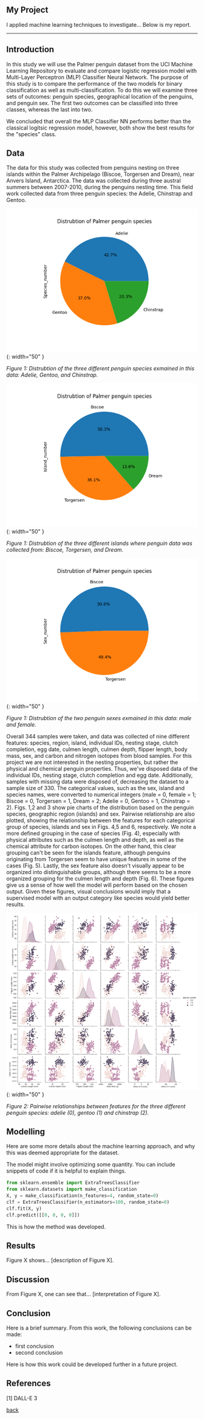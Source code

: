 ## My Project

I applied machine learning techniques to investigate... Below is my report.

***

## Introduction

In this study we will use the Palmer penguin dataset from the UCI Machine Learning Repository to evaluate and compare logistic regression model with Multi-Layer Perceptron (MLP) Classifier Neural Network. The purpose of this study is to compare the performance of the two models for binary classification as well as multi-classification. To do this we will examine three sets of outcomes: penguin species, geographical location of the penguins, and penguin sex. The first two outcomes can be classified into three classes, whereas the last into two.

We concluded that overall the MLP Classifier NN performs better than the classical logitsic regression model, however, both show the best results for the "species" class. 

## Data

The data for this study was collected from penguins nesting on three islands within the Palmer Archipelago (Biscoe, Torgersen and Dream), near Anvers Island, Antarctica. The data was collected during three austral summers between 2007-2010, during the penguins nesting time. This field work collected data from three penguin species: the Adelie, Chinstrap and Gentoo.  

![](assets/IMG/pie.png){: width="50" }

*Figure 1: Distrubtion of the three different penguin species exmained in this data: Adelie, Gentoo, and Chinstrap.*

![](assets/IMG/pie_island.png){: width="50" }

*Figure 1: Distrubtion of the three different islands where penguin data was collected from: Biscoe, Torgersen, and Dream.*

![](assets/IMG/pie_sex.png){: width="50" }

*Figure 1: Distrubtion of the two penguin sexes exmained in this data: male and female.*

Overall 344 samples were taken, and data was collected of nine different features: species, region, island, individual IDs, nesting stage, clutch completion, egg date, culmen length, culmen depth, flipper length, body mass, sex, and carbon and nitrogen isotopes from blood samples. For this project we are not interested in the nesting properties, but rather the physical and chemical penguin properties. Thus, we've disposed data of the individual IDs, nesting stage, clutch completion and egg date. Additionally, samples with missing data were disposed of, decreasing the dataset to a sample size of 330. The categorical values, such as the sex, island and species names, were converted to numerical integers (male = 0, female = 1; Biscoe = 0, Torgersen = 1, Dream = 2; Adelie = 0, Gentoo = 1, Chinstrap = 2). 
Figs. 1,2 and 3 show pie charts of the distribution based on the penguin species, geographic region (islands) and sex. Pairwise relationship are also plotted, showing the relationship between the features for each categorical group of species, islands and sex in Figs. 4,5 and 6, respectively.
We note a more defined grouping in the case of species (Fig. 4), especially with physical attributes such as the culmen length and depth, as well as the chemical attribute for carbon isotopes. On the other hand, this clear grouping can't be seen for the islands feature, although penguins originating from Torgersen seem to have unique features in some of the cases (Fig. 5). Lastly, the sex feature also doesn't visually appear to be organized into distinguishable groups, although there seems to be a more organized grouping for the culmen length and depth (Fig. 6). These figures give us a sense of how well the model will perform based on the chosen output. Given these figures, visual conclusions would imply that a supervised model with an output category like species would yield better results.

![](assets/IMG/pairplot-3.png){: width="50" }

*Figure 2: Pairwise relationships between features for the three different penguin species: adelie (0), gentoo (1) and chinstrap (2).*

## Modelling

Here are some more details about the machine learning approach, and why this was deemed appropriate for the dataset. 

The model might involve optimizing some quantity. You can include snippets of code if it is helpful to explain things.

```python
from sklearn.ensemble import ExtraTreesClassifier
from sklearn.datasets import make_classification
X, y = make_classification(n_features=4, random_state=0)
clf = ExtraTreesClassifier(n_estimators=100, random_state=0)
clf.fit(X, y)
clf.predict([[0, 0, 0, 0]])
```

This is how the method was developed.

## Results

Figure X shows... [description of Figure X].

## Discussion

From Figure X, one can see that... [interpretation of Figure X].

## Conclusion

Here is a brief summary. From this work, the following conclusions can be made:
* first conclusion
* second conclusion

Here is how this work could be developed further in a future project.

## References
[1] DALL-E 3

[back](./)

